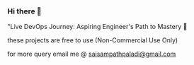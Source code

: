 ### Hi there 👋
"Live DevOps Journey: Aspiring Engineer's Path to Mastery 🚀 

these projects are free to use (Non-Commercial Use Only)

for more query email me @ saisampathpaladi@gmail.com
 

